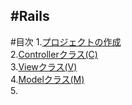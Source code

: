 #Rails
---
#目次
1.[プロジェクトの作成](./Text/Rails1.md)  
2.[Controllerクラス(C)](./Text/Rails2.md)  
3.[Viewクラス(V)](Text/Rails3.md)  
4.[Modelクラス(M)](Text/Rails4.md)  
5.[]()
